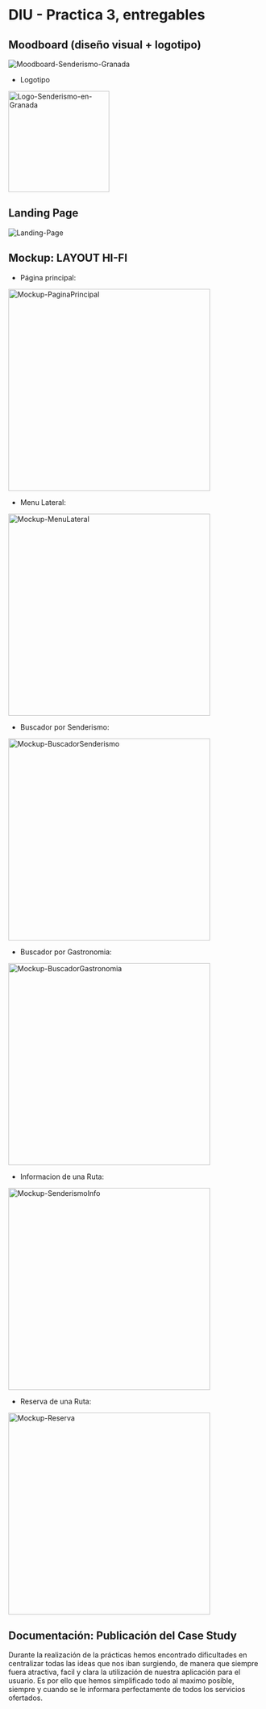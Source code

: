 # DIU - Practica 3, entregables

## Moodboard (diseño visual + logotipo)   
![Moodboard-Senderismo-Granada](../img/Moodboard-Senderismo-Granada.png)

* Logotipo
<img src="../img/senderismo-granada-logo.png" alt="Logo-Senderismo-en-Granada" width="200" height="200" />

## Landing Page
![Landing-Page](../img/Landing-Page-Senderismo-Granada.png)

## Mockup: LAYOUT HI-FI

- Página principal: 

<img src="../img/Mockup-Inicio.png" alt="Mockup-PaginaPrincipal" width="400"/>

- Menu Lateral: 

<img src="../img/Mockup-HamMenu.png" alt="Mockup-MenuLateral" width="400"/>

- Buscador por Senderismo: 

<img src="../img/Mockup-BuscadorSenderismo.png" alt="Mockup-BuscadorSenderismo" width="400"/>

- Buscador por Gastronomia: 

<img src="../img/Mockup-BuscadorGastronomia.png" alt="Mockup-BuscadorGastronomia" width="400"/>

- Informacion de una Ruta: 

<img src="../img/Mockup-SenderismoInfo.png" alt="Mockup-SenderismoInfo" width="400"/>

- Reserva de una Ruta: 

<img src="../img/Mockup-Reserva.png" alt="Mockup-Reserva" width="400"/>

## Documentación: Publicación del Case Study

Durante la realización de la prácticas hemos encontrado dificultades en centralizar todas las ideas que nos iban surgiendo, de manera que siempre fuera atractiva, facil y clara la utilización de nuestra aplicación para el usuario. Es por ello que hemos simplificado todo al maximo posible, siempre y cuando se le informara perfectamente de todos los servicios ofertados. 
 
